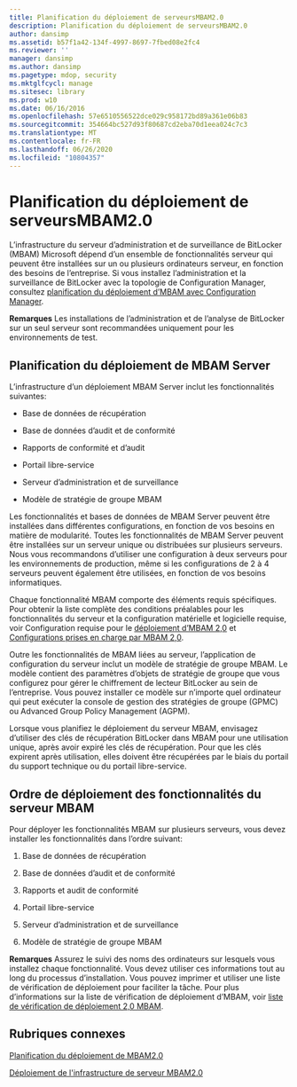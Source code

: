 ```yaml
---
title: Planification du déploiement de serveursMBAM2.0
description: Planification du déploiement de serveursMBAM2.0
author: dansimp
ms.assetid: b57f1a42-134f-4997-8697-7fbed08e2fc4
ms.reviewer: ''
manager: dansimp
ms.author: dansimp
ms.pagetype: mdop, security
ms.mktglfcycl: manage
ms.sitesec: library
ms.prod: w10
ms.date: 06/16/2016
ms.openlocfilehash: 57e6510556522dce029c958172bd89a361e06b83
ms.sourcegitcommit: 354664bc527d93f80687cd2eba70d1eea024c7c3
ms.translationtype: MT
ms.contentlocale: fr-FR
ms.lasthandoff: 06/26/2020
ms.locfileid: "10804357"
---
```

# Planification du déploiement de serveursMBAM2.0


L’infrastructure du serveur d’administration et de surveillance de BitLocker (MBAM) Microsoft dépend d’un ensemble de fonctionnalités serveur qui peuvent être installées sur un ou plusieurs ordinateurs serveur, en fonction des besoins de l’entreprise. Si vous installez l’administration et la surveillance de BitLocker avec la topologie de Configuration Manager, consultez [planification du déploiement d’MBAM avec Configuration Manager](planning-to-deploy-mbam-with-configuration-manager-2.md).

**Remarques**  Les installations de l’administration et de l’analyse de BitLocker sur un seul serveur sont recommandées uniquement pour les environnements de test.

 

## Planification du déploiement de MBAM Server


L’infrastructure d’un déploiement MBAM Server inclut les fonctionnalités suivantes:

-   Base de données de récupération

-   Base de données d’audit et de conformité

-   Rapports de conformité et d’audit

-   Portail libre-service

-   Serveur d’administration et de surveillance

-   Modèle de stratégie de groupe MBAM

Les fonctionnalités et bases de données de MBAM Server peuvent être installées dans différentes configurations, en fonction de vos besoins en matière de modularité. Toutes les fonctionnalités de MBAM Server peuvent être installées sur un serveur unique ou distribuées sur plusieurs serveurs. Nous vous recommandons d’utiliser une configuration à deux serveurs pour les environnements de production, même si les configurations de 2 à 4 serveurs peuvent également être utilisées, en fonction de vos besoins informatiques.

Chaque fonctionnalité MBAM comporte des éléments requis spécifiques. Pour obtenir la liste complète des conditions préalables pour les fonctionnalités du serveur et la configuration matérielle et logicielle requise, voir Configuration requise pour le [déploiement d’MBAM 2,0](mbam-20-deployment-prerequisites-mbam-2.md) et [Configurations prises en charge par MBAM 2,0](mbam-20-supported-configurations-mbam-2.md).

Outre les fonctionnalités de MBAM liées au serveur, l’application de configuration du serveur inclut un modèle de stratégie de groupe MBAM. Le modèle contient des paramètres d’objets de stratégie de groupe que vous configurez pour gérer le chiffrement de lecteur BitLocker au sein de l’entreprise. Vous pouvez installer ce modèle sur n’importe quel ordinateur qui peut exécuter la console de gestion des stratégies de groupe (GPMC) ou Advanced Group Policy Management (AGPM).

Lorsque vous planifiez le déploiement du serveur MBAM, envisagez d’utiliser des clés de récupération BitLocker dans MBAM pour une utilisation unique, après avoir expiré les clés de récupération. Pour que les clés expirent après utilisation, elles doivent être récupérées par le biais du portail du support technique ou du portail libre-service.

## Ordre de déploiement des fonctionnalités du serveur MBAM


Pour déployer les fonctionnalités MBAM sur plusieurs serveurs, vous devez installer les fonctionnalités dans l’ordre suivant:

1.  Base de données de récupération

2.  Base de données d’audit et de conformité

3.  Rapports et audit de conformité

4.  Portail libre-service

5.  Serveur d’administration et de surveillance

6.  Modèle de stratégie de groupe MBAM

**Remarques**  Assurez le suivi des noms des ordinateurs sur lesquels vous installez chaque fonctionnalité. Vous devez utiliser ces informations tout au long du processus d’installation. Vous pouvez imprimer et utiliser une liste de vérification de déploiement pour faciliter la tâche. Pour plus d’informations sur la liste de vérification de déploiement d’MBAM, voir [liste de vérification de déploiement 2,0 MBAM](mbam-20-deployment-checklist-mbam-2.md).

 

## Rubriques connexes


[Planification du déploiement de MBAM2.0](planning-to-deploy-mbam-20-mbam-2.md)

[Déploiement de l'infrastructure de serveur MBAM2.0](deploying-the-mbam-20-server-infrastructure-mbam-2.md)

 

 





